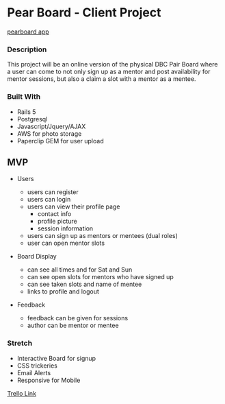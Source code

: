 # Pear Board - Client Project

[pearboard app](https://pearboard.herokuapp.com/)

### Description
This project will be an online version of the physical DBC Pair Board where a user can come to not only sign up as a mentor and post availability for mentor sessions, but also a claim a slot with a mentor as a mentee.

### Built With

- Rails 5
- Postgresql
- Javascript/Jquery/AJAX
- AWS for photo storage
- Paperclip GEM for user upload

## MVP

* Users
  * users can register
  * users can login
  * users can view their profile page
    * contact info
    * profile picture
    * session information
  * users can sign up as mentors or mentees (dual roles)
  * user can open mentor slots

* Board Display
  * can see all times and for Sat and Sun
  * can see open slots for mentors who have signed up
  * can see taken slots and name of mentee
  * links to profile and logout

* Feedback
  * feedback can be given for sessions
  * author can be mentor or mentee

### Stretch

* Interactive Board for signup
* CSS trickeries
* Email Alerts
* Responsive for Mobile

[Trello Link](https://trello.com/b/H2fabbsb/group-project)



